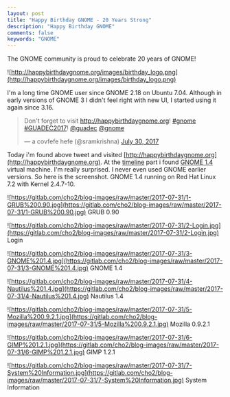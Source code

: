 ```yaml
---
layout: post
title: "Happy Birthday GNOME - 20 Years Strong"
description: "Happy Birthday GNOME"
comments: false
keywords: "GNOME"
---
```


The GNOME community is proud to celebrate 20 years of GNOME!

![http://happybirthdaygnome.org/images/birthday_logo.png](http://happybirthdaygnome.org/images/birthday_logo.png)

I'm a long time GNOME user since GNOME 2.18 on Ubuntu 7.04. Although in early versions of GNOME 3 I didn't feel right with new UI, I started using it again since 3.16. 

<blockquote class="twitter-tweet" data-lang="en"><p lang="en" dir="ltr">Don&#39;t forget to visit <a href="http://happybirthdaygnome.org">http://happybirthdaygnome.org</a>! <a href="https://twitter.com/hashtag/gnome?src=hash">#gnome</a> <a href="https://twitter.com/hashtag/GUADEC2017?src=hash">#GUADEC2017</a>!  <a href="https://twitter.com/guadec">@guadec</a> <a href="https://twitter.com/gnome">@gnome</a></p>&mdash; a covfefe hefe (@sramkrishna) <a href="https://twitter.com/sramkrishna/status/891788616770387968">July 30, 2017</a></blockquote>
<script async src="//platform.twitter.com/widgets.js" charset="utf-8"></script> 

Today i'm found above tweet and visited [http://happybirthdaygnome.org](http://happybirthdaygnome.org). At the [timeline](http://happybirthdaygnome.org/#timeline) part i found [GNOME 1.4](http://happybirthdaygnome.org/#timeline) virtual machine. I'm really surprised. I never even used GNOME earlier versions. So here is the screenshot. GNOME 1.4 running on Red Hat Linux 7.2 with Kernel 2.4.7-10.

![https://gitlab.com/cho2/blog-images/raw/master/2017-07-31/1-GRUB%200.90.jpg](https://gitlab.com/cho2/blog-images/raw/master/2017-07-31/1-GRUB%200.90.jpg)
GRUB 0.90

![https://gitlab.com/cho2/blog-images/raw/master/2017-07-31/2-Login.jpg](https://gitlab.com/cho2/blog-images/raw/master/2017-07-31/2-Login.jpg)
Login

![https://gitlab.com/cho2/blog-images/raw/master/2017-07-31/3-GNOME%201.4.jpg](https://gitlab.com/cho2/blog-images/raw/master/2017-07-31/3-GNOME%201.4.jpg)
GNOME 1.4

![https://gitlab.com/cho2/blog-images/raw/master/2017-07-31/4-Nautilus%201.4.jpg](https://gitlab.com/cho2/blog-images/raw/master/2017-07-31/4-Nautilus%201.4.jpg)
Nautilus 1.4

![https://gitlab.com/cho2/blog-images/raw/master/2017-07-31/5-Mozilla%200.9.2.1.jpg](https://gitlab.com/cho2/blog-images/raw/master/2017-07-31/5-Mozilla%200.9.2.1.jpg)
Mozilla 0.9.2.1

![https://gitlab.com/cho2/blog-images/raw/master/2017-07-31/6-GIMP%201.2.1.jpg](https://gitlab.com/cho2/blog-images/raw/master/2017-07-31/6-GIMP%201.2.1.jpg)
GIMP 1.2.1

![https://gitlab.com/cho2/blog-images/raw/master/2017-07-31/7-System%20Information.jpg](https://gitlab.com/cho2/blog-images/raw/master/2017-07-31/7-System%20Information.jpg)
System Information
